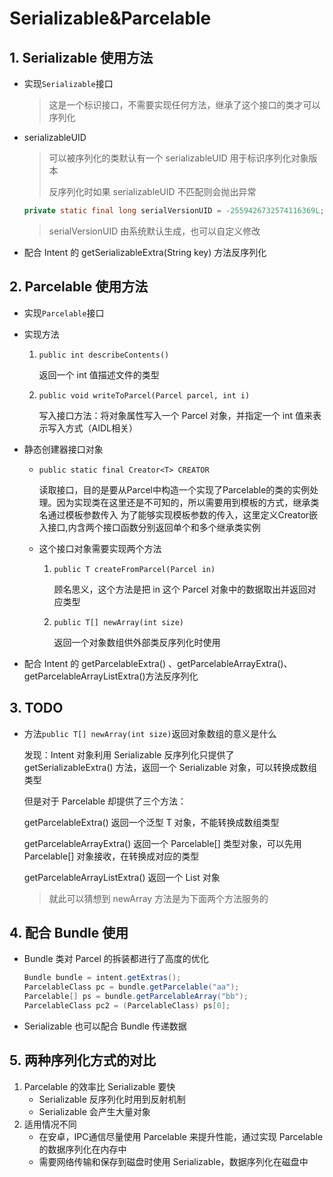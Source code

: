 # Serializable&Parcelable

## 1. Serializable 使用方法

* 实现`Serializable`接口

  > 这是一个标识接口，不需要实现任何方法，继承了这个接口的类才可以序列化

* serializableUID

  > 可以被序列化的类默认有一个 serializableUID 用于标识序列化对象版本
  >
  > 反序列化时如果 serializableUID 不匹配则会抛出异常

  ~~~java
  private static final long serialVersionUID = -2559426732574116369L;
  ~~~

  > serialVersionUID 由系统默认生成，也可以自定义修改

* 配合 Intent 的 getSerializableExtra(String key) 方法反序列化




## 2. Parcelable 使用方法

* 实现`Parcelable`接口

* 实现方法

  1. `public int describeContents()`

     返回一个 int 值描述文件的类型

  2. `public void writeToParcel(Parcel parcel, int i)`

     写入接口方法：将对象属性写入一个 Parcel 对象，并指定一个 int 值来表示写入方式（AIDL相关）

* 静态创建器接口对象

  * `public static final Creator<T> CREATOR`

    读取接口，目的是要从Parcel中构造一个实现了Parcelable的类的实例处理。因为实现类在这里还是不可知的，所以需要用到模板的方式，继承类名通过模板参数传入
    为了能够实现模板参数的传入，这里定义Creator嵌入接口,内含两个接口函数分别返回单个和多个继承类实例

  * 这个接口对象需要实现两个方法

    1. `public T createFromParcel(Parcel in)`

       顾名思义，这个方法是把 in 这个 Parcel 对象中的数据取出并返回对应类型

    2. `public T[] newArray(int size)`

       返回一个对象数组供外部类反序列化时使用

* 配合 Intent 的 getParcelableExtra() 、getParcelableArrayExtra()、getParcelableArrayListExtra()方法反序列化

## 3. TODO

* 方法`public T[] newArray(int size)`返回对象数组的意义是什么

  发现：Intent 对象利用 Serializable 反序列化只提供了 getSerializableExtra() 方法，返回一个 Serializable 对象，可以转换成数组类型

  但是对于 Parcelable 却提供了三个方法：

  getParcelableExtra() 返回一个泛型 T 对象，不能转换成数组类型

  getParcelableArrayExtra() 返回一个 Parcelable[] 类型对象，可以先用 Parcelable[] 对象接收，在转换成对应的类型

  getParcelableArrayListExtra() 返回一个 List 对象

  > 就此可以猜想到 newArray 方法是为下面两个方法服务的

  


## 4. 配合 Bundle 使用

* Bundle 类对 Parcel 的拆装都进行了高度的优化

  ~~~java
  Bundle bundle = intent.getExtras();
  ParcelableClass pc = bundle.getParcelable("aa");
  Parcelable[] ps = bundle.getParcelableArray("bb");
  ParcelableClass pc2 = (ParcelableClass) ps[0];
  ~~~


* Serializable 也可以配合 Bundle 传递数据

## 5. 两种序列化方式的对比

1. Parcelable 的效率比 Serializable 要快
   * Serializable 反序列化时用到反射机制
   * Serializable 会产生大量对象
2. 适用情况不同
   * 在安卓，IPC通信尽量使用 Parcelable 来提升性能，通过实现 Parcelable 的数据序列化在内存中
   * 需要网络传输和保存到磁盘时使用 Serializable，数据序列化在磁盘中
